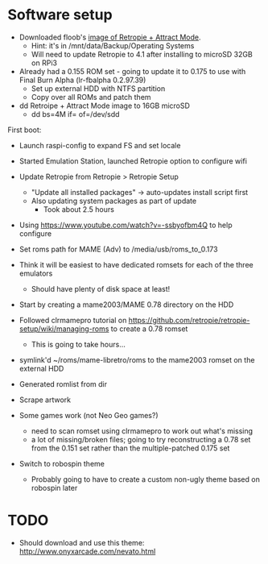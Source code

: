 Software setup
=====

- Downloaded floob's [image of Retropie + Attract Mode](http://forum.attractmode.org/index.php?topic=705.0).
  - Hint: it's in /mnt/data/Backup/Operating Systems
  - Will need to update Retropie to 4.1 after installing to microSD 32GB on RPi3
- Already had a 0.155 ROM set - going to update it to 0.175 to use with Final Burn Alpha (lr-fbalpha 0.2.97.39)
  - Set up external HDD with NTFS partition
  - Copy over all ROMs and patch them
- dd Retroipe + Attract Mode image to 16GB microSD
    - dd bs=4M if=<the img file> of=/dev/sdd



First boot:
- Launch raspi-config to expand FS and set locale
- Started Emulation Station, launched Retropie option to configure wifi
- Update Retropie from Retropie > Retropie Setup
  - "Update all installed packages" -> auto-updates install script first
  - Also updating system packages as part of update
    - Took about 2.5 hours

- Using https://www.youtube.com/watch?v=-ssbyofbm4Q to help configure
- Set roms path for MAME (Adv) to /media/usb/roms_to_0.173
- Think it will be easiest to have dedicated romsets for each of the three emulators
  - Should have plenty of disk space at least!
- Start by creating a mame2003/MAME 0.78 directory on the HDD
- Followed clrmamepro tutorial on https://github.com/retropie/retropie-setup/wiki/managing-roms to create a 0.78 romset
  - This is going to take hours...


- symlink'd ~/roms/mame-libretro/roms to the mame2003 romset on the external HDD
- Generated romlist from dir
- Scrape artwork
- Some games work (not Neo Geo games?)
  - need to scan romset using clrmamepro to work out what's missing
  - a lot of missing/broken files; going to try reconstructing a 0.78 set from the 0.151 set rather than the multiple-patched 0.175 set

- Switch to robospin theme
    - Probably going to have to create a custom non-ugly theme based on robospin later


TODO
====
- Should download and use this theme: http://www.onyxarcade.com/nevato.html
